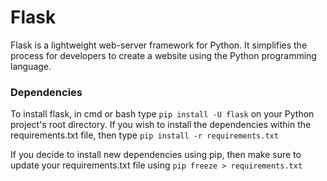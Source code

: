 # Flask
Flask is a lightweight web-server framework for Python. It simplifies the process for developers to create a website
using the Python programming language.

### Dependencies
To install flask, in cmd or bash type `pip install -U flask` on your Python project's root directory.
If you wish to install the dependencies within the requirements.txt file, then type `pip install -r requirements.txt`  

If you decide to install new dependencies using pip, then make sure to update your
requirements.txt file using `pip freeze > requirements.txt`